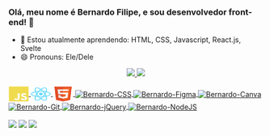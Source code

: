 ### Olá, meu nome é Bernardo Filipe, e sou desenvolvedor front-end! 👋
- 🌱 Estou atualmente aprendendo: HTML, CSS, Javascript, React.js, Svelte
- 😄 Pronouns: Ele/Dele

<div align="center">
  <a href="https://github.com/BernardoFOFG">
  <img height="180em" src="https://github-readme-stats.vercel.app/api?username=BernardoFOFG&show_icons=true&theme=codeSTACKr&include_all_commits=true&count_private=true%22"/>
  <img height="180em" src="https://github-readme-stats.vercel.app/api/top-langs/?username=BernardoFOFG&layout=compact&langs_count=7&theme=codeSTACKr"/>
</div>

  <div style="display: inline_block"><br>
  <img align="center" alt="Bernardo-Js" height="30" width="40" src="https://raw.githubusercontent.com/devicons/devicon/master/icons/javascript/javascript-plain.svg">
  <img align="center" alt="Bernardo-React" height="30" width="40" src="https://raw.githubusercontent.com/devicons/devicon/master/icons/react/react-original.svg">
  <img align="center" alt="Bernardo-HTML" height="30" width="40" src="https://raw.githubusercontent.com/devicons/devicon/master/icons/html5/html5-original.svg">
  <img align="center" alt="Bernardo-CSS" height="30" width="40" src="https://cdn.jsdelivr.net/gh/devicons/devicon/icons/css3/css3-original.svg">
  <img align="center" alt="Bernardo-Figma" height="30" width="40" src="https://cdn.jsdelivr.net/gh/devicons/devicon/icons/figma/figma-original.svg" />
  <img align="center" alt="Bernardo-Canva" height="30" width="40" src="https://cdn.jsdelivr.net/gh/devicons/devicon/icons/canva/canva-original.svg" />
  <img align="center" alt="Bernardo-Git" height="30" width="40" src="https://cdn.jsdelivr.net/gh/devicons/devicon/icons/git/git-original.svg" />
  <img align="center" alt="Bernardo-jQuery" height="30" width="40" src="https://cdn.jsdelivr.net/gh/devicons/devicon/icons/jquery/jquery-original.svg" />
  <img align="center" alt="Bernardo-NodeJS" height="30" width="40" src="https://cdn.jsdelivr.net/gh/devicons/devicon/icons/nodejs/nodejs-original.svg" />
</div>
  <br>
<div>
  <a href="https://instagram.com/BernardoFOFG" target="_blank"><img src="https://img.shields.io/badge/-Instagram-%23E4405F?style=for-the-badge&logo=instagram&logoColor=white" target="_blank"></a> 
  <a href = "mailto:bernardofofg@gmail.com"><img src="https://img.shields.io/badge/-Gmail-%23333?style=for-the-badge&logo=gmail&logoColor=white" target="_blank"></a>
  <a href="https://www.linkedin.com/in/bernardofofg" target="_blank"><img src="https://img.shields.io/badge/-LinkedIn-%230077B5?style=for-the-badge&logo=linkedin&logoColor=white" target="_blank"></a>
  </div>
